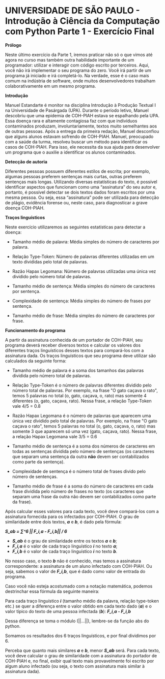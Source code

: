 # UNIVERSIDADE DE SÃO PAULO - Introdução à Ciência da Computação com Python Parte 1 - Exercício Final

**Prólogo**

Neste último exercício da Parte 1, iremos praticar não só o que vimos até agora no curso mas também outra habilidade importante de um programador: utilizar e interagir com código escrito por terceiros. Aqui, você não irá implementar o seu programa do zero. Você irá partir de um programa já iniciado e irá completá-lo. Na verdade, esse é o caso mais comum na indústria de software, onde muitos desenvolvedores trabalham colaborativamente em um mesmo programa.


**Introdução**

Manuel Estandarte é monitor na disciplina Introdução à Produção Textual I na Universidade de Pasárgada (UPA). Durante o período letivo, Manuel descobriu que uma epidemia de COH-PIAH estava se espalhando pela UPA. Essa doença rara e altamente contagiosa faz com que indivíduos contaminados produzam, involuntariamente, textos muito semelhantes aos de outras pessoas. Após a entrega da primeira redação, Manuel desconfiou que alguns alunos estavam sofrendo de COH-PIAH. Manuel, preocupado com a saúde da turma, resolveu buscar um método para identificar os casos de COH-PIAH. Para isso, ele necessita da sua ajuda para desenvolver um programa que o auxilie a identificar os alunos contaminados.


**Detecção de autoria**

Diferentes pessoas possuem diferentes estilos de escrita; por exemplo, algumas pessoas preferem sentenças mais curtas, outras preferem sentenças mais longas. Utilizando diversas estatísticas do texto, é possível identificar aspectos que funcionam como uma “assinatura” do seu autor e, portanto, é possível detectar se dois textos dados foram escritos por uma mesma pessoa. Ou seja, essa “assinatura” pode ser utilizada para detecção de plágio, evidência forense ou, neste caso, para diagnosticar a grave doença COH-PIAH.


**Traços linguísticos**

Neste exercício utilizaremos as seguintes estatísticas para detectar a doença:

- Tamanho médio de palavra: Média simples do número de caracteres por palavra.

- Relação Type-Token: Número de palavras diferentes utilizadas em um texto divididas pelo total de palavras.

- Razão Hapax Legomana: Número de palavras utilizadas uma única vez dividido pelo número total de palavras.

- Tamanho médio de sentença: Média simples do número de caracteres por sentença.

- Complexidade de sentença: Média simples do número de frases por sentença.

- Tamanho médio de frase: Média simples do número de caracteres por frase.


**Funcionamento do programa**

A partir da assinatura conhecida de um portador de COH-PIAH, seu programa deverá receber diversos textos e calcular os valores dos diferentes traços linguísticos desses textos para compará-los com a assinatura dada. Os traços linguísticos que seu programa deve utilizar são calculados da seguinte forma:

- Tamanho médio de palavra é a soma dos tamanhos das palavras dividida pelo número total de palavras.

- Relação Type-Token é o número de palavras diferentes dividido pelo número total de palavras. Por exemplo, na frase "O gato caçava o rato", temos 5 palavras no total (o, gato, caçava, o, rato) mas somente 4 diferentes (o, gato, caçava, rato). Nessa frase, a relação Type-Token vale 4/5 = 0.8  

- Razão Hapax Legomana é o número de palavras que aparecem uma única vez dividido pelo total de palavras. Por exemplo, na frase "O gato caçava o rato", temos 5 palavras no total (o, gato, caçava, o, rato) mas somente 3 que aparecem só uma vez (gato, caçava, rato). Nessa frase, a relação Hapax Legomana vale 3/5 = 0.6  

- Tamanho médio de sentença é a soma dos números de caracteres em todas as sentenças dividida pelo número de sentenças (os caracteres que separam uma sentença da outra **não** devem ser contabilizados como parte da sentença).

- Complexidade de sentença é o número total de frases divido pelo número de sentenças.

- Tamanho médio de frase é a soma do número de caracteres em cada frase dividida pelo número de frases no texto (os caracteres que separam uma frase da outra não devem ser contabilizados como parte da frase).


Após calcular esses valores para cada texto, você deve compará-los com a assinatura fornecida para os infectados por COH-PIAH. O grau de similaridade entre dois textos, ***a*** e ***b***, é dado pela fórmula:

***S_ab = ∑^6 || F_i,a - F_i,b|| / 6***

- ***S_ab***  é o grau de similaridade entre os textos ***a*** e ***b***;
- ***F_i,a***  é o valor de cada traço linguístico ***i*** no texto ***a***;
- ***F_i,b***  é o valor de cada traço linguístico ***i*** no texto ***b***.
 

No nosso caso, o texto ***b*** não é conhecido, mas temos a assinatura correspondente: a assinatura de um aluno infectado com COH-PIAH. Ou seja, sabemos o valor de  ***F_i,b***, que é dado como valor de entrada do programa. 

Caso você não esteja acostumado com a notação matemática, podemos destrinchar essa fórmula da seguinte maneira:

Para cada traço linguístico  ***i*** (tamanho médio da palavra, relação type-token etc.) se quer a diferença entre o valor obtido em cada texto dado (***a***) e o valor típico do texto de uma pessoa infectada (***b***): ***F_i,a - F_i,b***

Dessa diferença se toma o módulo (||...||), lembre-se da função abs do python.

Somamos os resultados dos 6 traços linguísticos, e por final dividimos por 6.

Perceba que quanto mais similares ***a*** e ***b***, menor ***S_ab*** será. Para cada texto, você deve calcular o grau de similaridade com a assinatura do portador de COH-PIAH e, no final, exibir qual texto mais provavelmente foi escrito por algum aluno infectado (ou seja, o texto com assinatura mais similar à assinatura dada).
